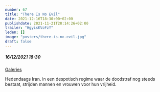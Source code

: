 ```yaml
---
number: 67
title: "There Is No Evil"
date: 2021-12-16T18:30:00+02:00
publishdate: 2021-11-21T20:14:26+02:00
trailer: "HgyisKVoFzY"
leden: []
image: "posters/there-is-no-evil.jpg"
draft: false
---
```


##### 16/12/2021 18:30

[Galeries](https://galeries.be/en/the-is-no-evil/)

Hedendaags Iran. In een despotisch regime waar de doodstraf nog steeds bestaat,
strijden mannen en vrouwen voor hun vrijheid.
<!--more-->
